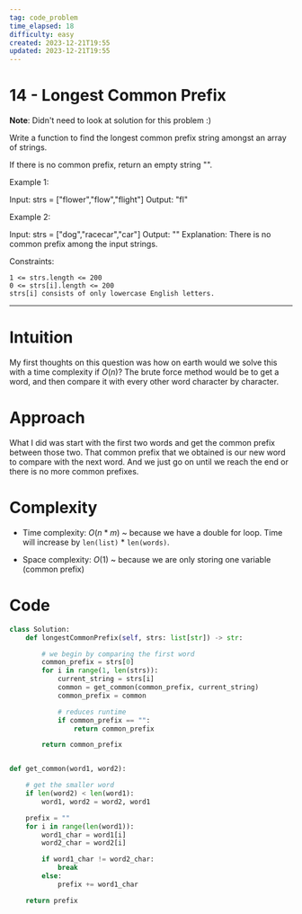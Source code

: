 ```yaml
---
tag: code_problem
time_elapsed: 18
difficulty: easy
created: 2023-12-21T19:55
updated: 2023-12-21T19:55
---
```


# 14 - Longest Common Prefix

**Note**: Didn't need to look at solution for this problem :)

Write a function to find the longest common prefix string amongst an array of strings.

If there is no common prefix, return an empty string "".

 

Example 1:

Input: strs = ["flower","flow","flight"]
Output: "fl"

Example 2:

Input: strs = ["dog","racecar","car"]
Output: ""
Explanation: There is no common prefix among the input strings.

 

Constraints:

    1 <= strs.length <= 200
    0 <= strs[i].length <= 200
    strs[i] consists of only lowercase English letters.

---

# Intuition
<!-- Describe your first thoughts on how to solve this problem. -->
My first thoughts on this question was how on earth would we solve this with a time complexity if $O(n)$? The brute force method would be to get a word, and then compare it with every other word character by character.

# Approach
<!-- Describe your approach to solving the problem. -->
What I did was start with the first two words and get the common prefix between those two. That common prefix that we obtained is our new word to compare with the next word. And we just go on until we reach the end or there is no more common prefixes.

# Complexity
- Time complexity: $O(n * m)$ ~ because we have a double for loop. Time will increase by `len(list)` * `len(words)`. 

- Space complexity: $O(1)$ ~ because we are only storing one variable (common prefix)


# Code
```python
class Solution:
    def longestCommonPrefix(self, strs: list[str]) -> str:

        # we begin by comparing the first word
        common_prefix = strs[0]
        for i in range(1, len(strs)):
            current_string = strs[i]
            common = get_common(common_prefix, current_string)
            common_prefix = common

            # reduces runtime
            if common_prefix == "":
                return common_prefix

        return common_prefix


def get_common(word1, word2):

    # get the smaller word
    if len(word2) < len(word1):
        word1, word2 = word2, word1

    prefix = ""
    for i in range(len(word1)):
        word1_char = word1[i]
        word2_char = word2[i]

        if word1_char != word2_char:
            break
        else:
            prefix += word1_char

    return prefix

```

